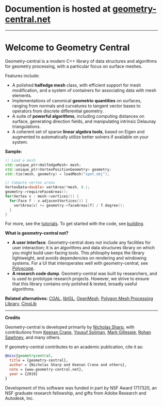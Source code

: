 # Documention is hosted at [geometry-central.net](geometry-central.net)
---

# Welcome to Geometry Central

Geometry-central is a modern C++ library of data structures and algorithms for geometry processing, with a particular focus on surface meshes.

Features include:

- A polished **halfedge mesh** class, with efficient support for mesh modification, and a system of containers for associating data with mesh elements.
- Implementations of canonical **geometric quantities** on surfaces, ranging from normals and curvatures to tangent vector bases to operators from discrete differential geometry.
- A suite of **powerful algorithms**, including computing distances on surface, generating direction fields, and manipulating intrinsic Delaunay triangulations.
- A coherent set of sparse **linear algebra tools**, based on Eigen and augmented to automatically utilize better solvers if available on your system.


**Sample:**

```cpp
// Load a mesh
std::unique_ptr<HalfedgeMesh> mesh;
std::unique_ptr<VertexPositionGeometry> geometry;
std::tie(mesh, geometry) = loadMesh("spot.obj"); 

// Compute vertex areas
VertexData<double> vertArea(*mesh, 0.);
geometry->requireFaceAreas();
for(Vertex v : mesh->vertices()) {
  for(Face f : v.adjacentVertices()) {
    vertArea[v] += geometry->faceAreas[f] / f.degree();
  }
}
```

For more, see the [tutorials](../tutorials/load_mesh). To get started with the code, see [building](../build/build).

**What is geometry-central not?**

- **A user interface**. Geometry-central does not include any facilities for user interaction; it is an algorithms and data structures library on which you might build user-facing tools. This philosphy keeps the library lightweight, and avoids dependencies on rendering and windowing systems. For a UI that interoperates well with geometry-central, see [Polyscope](https://polyscope.run).
- **A research code dump**. Geometry-central was built by researchers, and is used to prototype research projects. However, we strive to ensure that this library contains only polished & tested, broadly useful algorithms.


**Related alternatives:** 
[CGAL](https://www.cgal.org/),
[libIGL](https://github.com/libigl/libigl),
[OpenMesh](http://www.openmesh.org/),
[Polygon Mesh Processing Library](https://www.pmp-library.org/),
[CinoLib](https://github.com/mlivesu/cinolib)

---

**Credits**

Geometry-central is developed primarily by [Nicholas Sharp](http://nmwsharp.com), with contributions from 
[Keenan Crane](http://keenan.is/here), 
[Yousuf Soliman](http://www.its.caltech.edu/~ysoliman/),
[Mark Gillespie](http://markjgillespie.com/),
[Rohan Sawhney](http://rohansawhney.io/), and many others.

If geometry-central contributes to an academic publication, cite it as:
```bib
@misc{geometrycentral,
  title = {geometry-central},
  author = {Nicholas Sharp and Keenan Crane and others},
  note = {www.geometry-central.net},
  year = {2019}
}
```

Development of this software was funded in part by NSF Award 1717320, an NSF graduate research fellowship, and gifts from Adobe Research and Autodesk, Inc.
